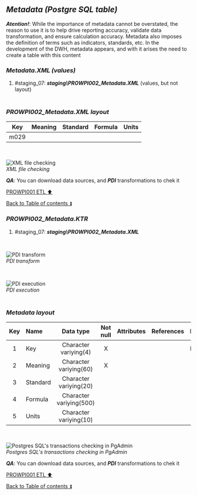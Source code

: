 ## **_Metadata (Postgre SQL table)_**  

**_Atention!_**: While the importance of metadata cannot be overstated, the reason to use it is to help drive reporting accuracy, validate data transformation, and ensure calculation accuracy. Metadata also imposes the definition of terms such as indicators, standards, etc. In the development of the DWH, metadata appears, and with it arises the need to create a table with this content  

### **_Metadata.XML (values)_**  
  1. #staging_07: **_staging\PROWPI002\_Metadata.XML_** (values, but not layout)  

### **_<p><br>PROWPI002\_Metadata.XML layout</p>_**  

| Key      	| Meaning                                 | Standard              | Formula                                                                  | Units |
| :-------: | :-------------------------------------- | :-------------------: | :----------------------------------------------------------------------- | :---: |
| m029      |                                         |                       |                                                                          |       |

   <p><br></p>  
 
  ![XML file checking](https://i.imgur.com/4dVYoaD.png)  
  _XML file checking_  

  **_QA_**: You can download data sources, and **_PDI_** transformations to chek it  

[PROWPI001 ETL :arrow_up:](prowpi001_etl.md)  

[Back to Table of contents :arrow_double_up:](../README.md)  


### **_PROWPI002\_Metadata.KTR_**  
  1. #staging_07: **_staging\PROWPI002\_Metadata.XML_**  

   <p><br></p>  

  ![PDI transform](https://i.imgur.com/CbadLTK.png)  
  _PDI transform_  

  <p><br></p>  

  ![PDI execution](https://i.imgur.com/YBlCsl3.png)  
  _PDI execution_ 

### **_<p><br>Metadata layout</p>_**  

| Key	| Name                  | Data type              | Not null | Attributes | References            | Description |
| :-: | :-------------------- | :--------------------: | :------: | :--------- | :-------------------- | :-----------| 
| 1   | Key                   | Character variying(4)  | X        |            |                       | PK,FK       |
| 2   | Meaning               | Character variying(60) | X        |            |                       |             |
| 3   | Standard              | Character variying(20) |          |            |                       |             |
| 4   | Formula               | Character variying(500)|          |            |                       |             |
| 5   | Units                 | Character variying(10) |          |            |                       |             |

   <p><br></p>  
 
  ![Postgres SQL's transactions checking in PgAdmin](https://i.imgur.com/pE5JLH2.png)  
  _Postgres SQL's transactions checking in PgAdmin_  

  **_QA_**: You can download data sources, and **_PDI_** transformations to chek it  

[PROWPI001 ETL :arrow_up:](prowpi002_etl_adventureworksdw2022_db.md)  

[Back to Table of contents :arrow_double_up:](../README.md)  